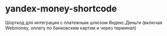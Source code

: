 yandex-money-shortcode
======================

Шорткод для интеграции с платежным шлюзом Яндекс.Деньги (включая Webmoney, оплату по банковским картам и через терминал)
